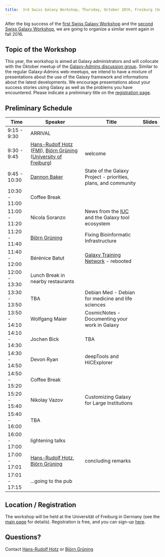 ```yaml
---
title:  3rd Swiss Galaxy Workshop, Thursday, October 20th, Freiburg (Germany) 
---
```

<slot name="/events/sg2016/header" />



<slot name="/events/sg2016/linkbox" />

After the big success of the [first Swiss Galaxy Workshop](/events/switzerland2012/) and the [second Swiss Galaxy Workshop](/events/switzerland2014/), we are going to organize a similar event again in fall 2016.


## Topic of the Workshop

This year, the workshop is aimed at Galaxy administrators and will collocate with the Oktober meetup of the  [Galaxy-Admins discussion group](/community/galaxy-admins/). Similar to the regular Galaxy-Admins web-meetups, we intend to have a mixture of presentations about the use of the Galaxy framework and informations about the latest developments. We encourage presentations about your success stories using Galaxy as well as the problems you have encountered. Please indicate a preliminary title on the [registration page](https://docs.google.com/forms/d/1mRO4uNXQd8jL1I9JNiQ4xd0fnrZKlQPQSORgJCpDeqg).

## Preliminary Schedule


| Time |  Speaker  |  Title  |  Slides  |
| ---- | -------- | ------ | ------- |
| 9:15 - 9:30 |  ARRIVAL  |
| 9:30 - 9:45 |  [Hans-Rudolf Hotz](/people/hansrudolf-hotz/) ([FMI](http://www.fmi.ch/)), [Björn Grüning](/people/bjoern-gruening/) ([University of Freiburg](http://www.uni-freiburg.de/))  |  welcome  |   |
| 9:45 - 10:30 |  [Dannon Baker](/people/dannon-baker/)  |  State of the Galaxy Project - priorities, plans, and community  |   |
| 10:30 - 11:00 |  Coffee Break  |
| 11:00 - 11:20 |  Nicola Soranzo  |  News from the [IUC](/iuc/) and the Galaxy tool ecosystem  |   |
| 11:20 - 11:40 |  [Björn Grüning](/people/bjoern-gruening/)  |  Fixing Bioinformatic Infrastructure  |   |
| 11:40 - 12:00 |  Bérénice Batut  |  [Galaxy Training Network](https://training.galaxyproject.org/) - rebooted  |   |
| 12:00 - 13:30 |  Lunch Break in nearby restaurants  |
| 13:30 - 13:50 |  TBA  |  Debian Med - Debian for medicine and life sciences  |   |
| 13:50 - 14:10 |  Wolfgang Maier  |  CosmicNotes - Documenting your work in Galaxy  |   |
| 14:10 - 14:30 |  Jochen Bick  |  TBA  |   |
| 14:30 - 14:50 |  Devon Ryan  |  deepTools and HiCExplorer  |   |
| 14:50 - 15:20 |  Coffee Break  |
| 15:20 - 15:40 |  Nikolay Vazov  |  Customizing Galaxy for Large Institutions  |   |
| 15:40 - 16:00 |  TBA  |   |   |
| 16:00 - 17:00 |  lightening talks  |   |   |
| 17:00 - 17:01 |  [Hans-Rudolf Hotz](/people/hansrudolf-hotz/), [Björn Grüning](/people/bjoern-gruening/)  |  concluding remarks  |   |
| 17:01 - 17:15 |  ...going to the pub  |


## Location / Registration

The workshop will be held at the Universität of Freiburg in Germany (see the [main page](/events/sg2016/) for details). Registration is free, and you can sign-up [here](https://docs.google.com/forms/d/1mRO4uNXQd8jL1I9JNiQ4xd0fnrZKlQPQSORgJCpDeqg).

## Questions?

Contact [Hans-Rudolf Hotz](/people/hansrudolf-hotz/) or [Björn Grüning](/people/bjoern-gruening/)
